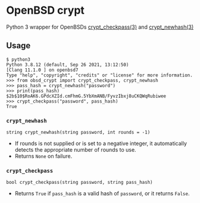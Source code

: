 # OpenBSD crypt

Python 3 wrapper for OpenBSDs [crypt_checkpass(3)](https://man.openbsd.org/crypt_checkpass.3) and [crypt_newhash(3)](https://man.openbsd.org/crypt_newhash.3)

## Usage

```
$ python3
Python 3.8.12 (default, Sep 26 2021, 13:12:50)
[Clang 11.1.0 ] on openbsd7
Type "help", "copyright", "credits" or "license" for more information.
>>> from obsd_crypt import crypt_checkpass, crypt_newhash
>>> pass_hash = crypt_newhash("password")
>>> print(pass_hash)
$2b$10$RoAK6.GPdcXZId.cmFhmG.5YbXmANB/FyvzIbxj8uCKQWqRubiwee
>>> crypt_checkpass("password", pass_hash)
True
```

### `crypt_newhash`

```
string crypt_newhash(string password, int rounds = -1)
```

- If rounds is not supplied or is set to a negative integer, it automatically detects the appropriate number of rounds to use.
- Returns `None` on failure.

### `crypt_checkpass`

```
bool crypt_checkpass(string password, string pass_hash)
```

- Returns `True` if `pass_hash` is a valid hash of `password`, or it returns `False`.
